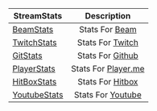 | StreamStats |Description   |
| ------------- |:-------------:|
| [BeamStats](http://streamstats.github.io/BeamStats/)      | Stats For [Beam](https://beam.pro) |
| [TwitchStats](http://streamstats.github.io/TwitchStats/)     |  Stats For [Twitch](http://www.twitch.tv/) |
| [GitStats](http://streamstats.github.io/GitStats/)      | Stats For [Github](https://github.com)  |
| [PlayerStats](#)     | Stats For [Player.me](https://player.me) |
| [HitBoxStats](#)     | Stats For [Hitbox](https://www.hitbox.tv) |
| [YoutubeStats](#)     | Stats For [Youtube](https://www.youtube.com) |

 

